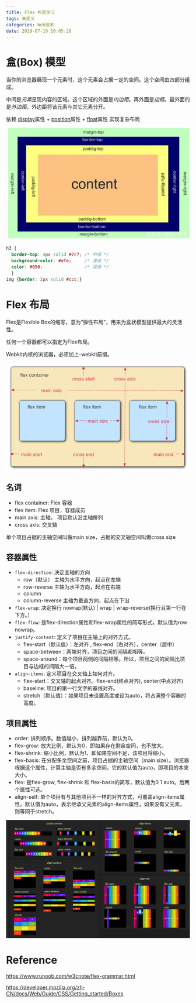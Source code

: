 ```yaml
---
title: Flex 布局学习
tags: 未定义
categories: Web技术
date: 2019-07-16 10:05:28
---
```


# 盒(Box) 模型

当你的浏览器展现一个元素时，这个元素会占据一定的空间。这个空间由四部分组成。

中间是*元素*呈现内容的区域。这个区域的外面是*内边距*。再外面是*边框*。最外面的是*外边距*，外边距将该元素与其它元素分开。

依赖 [display](https://developer.mozilla.org/en-US/docs/Web/CSS/display)属性 + [position](https://developer.mozilla.org/en-US/docs/Web/CSS/position)属性 + [float](https://developer.mozilla.org/en-US/docs/Web/CSS/float)属性 实现复杂布局

![](../images/2019-7/blog20190716101102.png)



```css
h3 {
  border-top: 4px solid #7c7; /* 中绿 */
  background-color: #efe;     /* 浅绿 */
  color: #050;                /* 深绿 */
  }
img {border: 2px solid #ccc;}

```



# Flex 布局

Flex是Flexible Box的缩写，意为”弹性布局”，用来为盒状模型提供最大的灵活性。

任何一个容器都可以指定为Flex布局。

Webkit内核的浏览器，必须加上-webkit前缀。

![image-20190716101927006](../images/2019-7/image-20190716101927006.png)

## 名词

- flex container:  Flex 容器
- flex item:  Flex 项目，容器成员
- main axis:  主轴， 项目默认沿主轴排列
- cross axis:  交叉轴

单个项目占据的主轴空间叫做main size，占据的交叉轴空间叫做cross size

## 容器属性

- `flex-direction`:  决定主轴的方向
  - row（默认）   主轴为水平方向，起点在左端
  - row-reverse    主轴为水平方向，起点在右端
  - column
  - column-reverse  主轴为垂直方向，起点在下沿
- `flex-wrap`:  决定换行 nowrap(默认) | wrap | wrap-reverse(换行且第一行在下方。）
- `flex-flow`:  是flex-direction属性和flex-wrap属性的简写形式，默认值为row nowrap。
- `justify-content`:  定义了项目在主轴上的对齐方式。
  - flex-start（默认值）：左对齐 ,  flex-end（右对齐），center（居中）
  - space-between：两端对齐，项目之间的间隔都相等。
  - space-around：每个项目两侧的间隔相等。所以，项目之间的间隔比项目与边框的间隔大一倍。
- `align-items`:  定义项目在交叉轴上如何对齐。
  - flex-start：交叉轴的起点对齐。flex-end(终点对齐), center(中点对齐)
  - baseline: 项目的第一行文字的基线对齐。
  - stretch（默认值）：如果项目未设置高度或设为auto，将占满整个容器的高度。

## 项目属性

- order:  排列顺序。数值越小，排列越靠前，默认为0。
- flex-grow:  放大比例，默认为0，即如果存在剩余空间，也不放大。
- flex-shrink:  缩小比例，默认为1，即如果空间不足，该项目将缩小。
- flex-basis:  在分配多余空间之前，项目占据的主轴空间（main size）。浏览器根据这个属性，计算主轴是否有多余空间。它的默认值为auto，即项目的本来大小。
- flex:  是flex-grow, flex-shrink 和 flex-basis的简写，默认值为0 1 auto。后两个属性可选。
- align-self:  单个项目有与其他项目不一样的对齐方式，可覆盖align-items属性。默认值为auto，表示继承父元素的align-items属性，如果没有父元素，则等同于stretch。



![](../images/2019-7/blog20190719174832.png)



# Reference

[<https://www.runoob.com/w3cnote/flex-grammar.html>](https://www.runoob.com/w3cnote/flex-grammar.html)

[<https://developer.mozilla.org/zh-CN/docs/Web/Guide/CSS/Getting_started/Boxes>](https://developer.mozilla.org/zh-CN/docs/Web/Guide/CSS/Getting_started/Boxes)